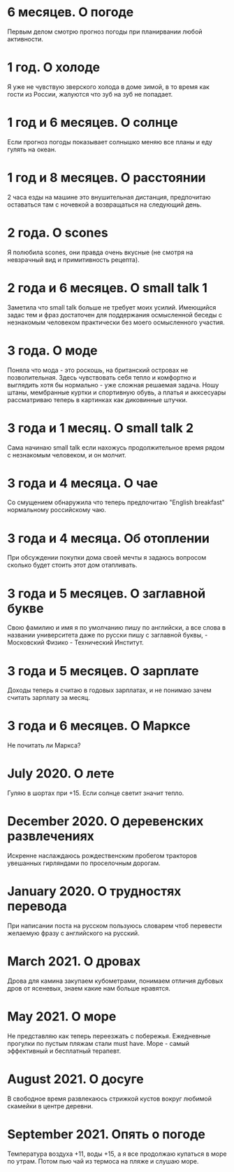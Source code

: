 # 6 месяцев. О погоде

Первым делом смотрю прогноз погоды при планирвании любой активности. 

# 1 год. О холоде

Я уже не чувствую зверского холода в доме зимой, в то время как гости из России, жалуются что зуб на зуб не попадает.

# 1 год и 6 месяцев. О солнце

Если прогноз погоды показывает солнышко меняю все планы и еду гулять на океан.

# 1 год и 8 месяцев. О расстоянии

2 часа езды на машине это внушительная дистанция, предпочитаю оставаться там с ночевкой а возвращаться на следующий день.

# 2 года. О scones

Я полюбила scones, они правда очень вкусные (не смотря на невзрачный вид и примитивность рецепта).

# 2 года и 6 месяцев. О small talk 1

Заметила что small talk больше не требует моих усилий. Имеющийся задас тем и фраз  достаточен для поддержания осмысленной беседы с незнакомым человеком  практически без моего осмысленного участия. 

# 3 года. О моде

Поняла что мода - это роскошь, на британский островах не позволительная. Здесь чувствовать себя тепло и комфортно и выглядить хотя бы нормально -  уже сложная решаемая задача. Ношу штаны, мембранные куртки и спортивную обувь, а платья и акксесуары рассматриваю теперь в картинках как диковинные штучки.

# 3 года и 1 месяц. О small talk 2

Сама начинаю small talk если нахожусь продолжительное время  рядом  с незнакомым человеком, и он молчит.

# 3 года и 4 месяца. О чае

Со смущением обнаружила что теперь предпочитаю "English breakfast" нормальному российскому чаю. 

# 3 года и 4 месяца. Об отоплении

При обсуждении покупки дома своей мечты я задаюсь вопросом сколько будет стоить этот дом отапливать.

# 3 года и 5 месяцев. О заглавной букве

Свою фамилию и имя я по умолчанию пишу по английски, а все слова в названии университета даже по русски пишу с заглавной буквы, - Московский Физико - Технический Институт.

# 3 года и 5 месяцев. О зарплате

Доходы теперь я считаю в годовых зарплатах, и не понимаю зачем считать зарплату за месяц. 

# 3 года и 6 месяцев. О Марксе

Не почитать ли Маркса?

# July 2020. О лете

Гуляю в шортах при +15. Если солнце светит значит тепло.

# December 2020. О деревенских развлечениях

Искренне наслаждаюсь рождественским пробегом тракторов увешанных гирляндами по проселочным дорогам.

# January 2020. О трудностях перевода

При написании поста на русском пользуюсь словарем чтоб перевести желаемую фразу с английского на русский.

# March 2021. О дровах

Дрова для камина закупаем кубометрами, понимаем отличия дубовых дров от ясеневых, знаем какие нам больше нравятся.

# May 2021. О море

Не представляю как теперь переезжать с побережья. Ежедневные прогулки по пустым пляжам стали must have. Море - самый эффективный и бесплатный терапевт.

# August 2021. О досуге

В свободное время развлекаюсь стрижкой кустов вокруг любимой скамейки в центре деревни.

# September 2021. Опять о погоде

Температура воздуха +11, воды +15, а я все продолжаю купаться в море по утрам. Потом пью чай из термоса на пляже и слушаю море. 
